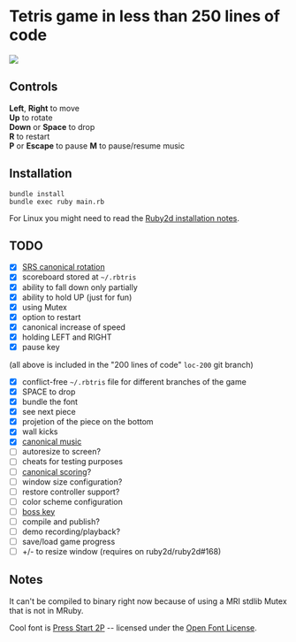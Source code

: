 # Tetris game in less than 250 lines of code

![](https://storage.googleapis.com/rbtris.github.nakilon.pro/screenshot10.png)

## Controls

**Left**, **Right** to move  
**Up** to rotate  
**Down** or **Space** to drop  
**R** to restart  
**P** or **Escape** to pause
**M** to pause/resume music

## Installation

```
bundle install
bundle exec ruby main.rb
```

For Linux you might need to read the [Ruby2d installation notes](http://www.ruby2d.com/learn/linux/#install-packages).

## TODO

* [x] [SRS canonical rotation](https://tetris.fandom.com/wiki/SRS)
* [x] scoreboard stored at `~/.rbtris`
* [x] ability to fall down only partially
* [x] ability to hold UP (just for fun)
* [x] using Mutex
* [x] option to restart
* [x] canonical increase of speed
* [x] holding LEFT and RIGHT
* [x] pause key

(all above is included in the "200 lines of code" `loc-200` git branch)

* [x] conflict-free `~/.rbtris` file for different branches of the game
* [x] SPACE to drop
* [x] bundle the font
* [x] see next piece
* [x] projetion of the piece on the bottom
* [x] wall kicks
* [x] [canonical music](https://en.wikipedia.org/wiki/Tetris#Music)
* [ ] autoresize to screen?
* [ ] cheats for testing purposes
* [ ] [canonical scoring](https://tetris.fandom.com/wiki/Scoring)?
* [ ] window size configuration?
* [ ] restore controller support?
* [ ] color scheme configuration
* [ ] [boss key](https://en.wikipedia.org/wiki/Boss_key)
* [ ] compile and publish?
* [ ] demo recording/playback?
* [ ] save/load game progress
* [ ] +/- to resize window (requires on ruby2d/ruby2d#168)

## Notes

It can't be compiled to binary right now because of using a MRI stdlib Mutex that is not in MRuby.

Cool font is [Press Start 2P](https://fonts.google.com/specimen/Press+Start+2P) -- licensed under the [Open Font License](LICENSE.OFL-1.1.txt).

